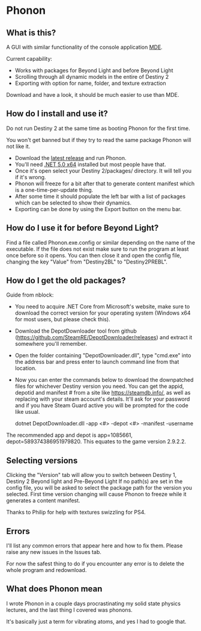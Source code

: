 # Phonon

## What is this?

A GUI with similar functionality of the console application [MDE](https://github.com/MontagueM/MontevenDynamicExtractor).

Current capability:

* Works with packages for Beyond Light and before Beyond Light
* Scrolling through all dynamic models in the entire of Destiny 2
* Exporting with option for name, folder, and texture extraction

Download and have a look, it should be much easier to use than MDE.

## How do I install and use it?

Do not run Destiny 2 at the same time as booting Phonon for the first time. 

You won't get banned but if they try to read the same package Phonon will not like it.

* Download the [latest release](https://github.com/MontagueM/Phonon/releases/latest/) and run Phonon. 
* You'll need [.NET 5.0 x64](https://dotnet.microsoft.com/en-us/download/dotnet/thank-you/runtime-desktop-5.0.12-windows-x64-installer) installed but most people have that.
* Once it's open select your Destiny 2/packages/ directory. It will tell you if it's wrong.
* Phonon will freeze for a bit after that to generate content manifest which is a one-time-per-update thing.
* After some time it should populate the left bar with a list of packages which can be selected to show their dynamics.
* Exporting can be done by using the Export button on the menu bar.

## How do I use it for before Beyond Light?

Find a file called Phonon.exe.config or similar depending on the name of the executable. If the file does not exist make sure to run the program at least once before so it opens. You can then close it and open the config file, changing the key "Value" from "Destiny2BL" to "Destiny2PREBL".

## How do I get the old packages?

Guide from nblock:

* You need to acquire .NET Core from Microsoft's website, make sure to download the correct version for your operating system (Windows x64 for most users, but please check this).
* Download the DepotDownloader tool from github (https://github.com/SteamRE/DepotDownloader/releases) and extract it somewhere you'll remember.
* Open the folder containing "DepotDownloader.dll", type "cmd.exe" into the address bar and press enter to launch command line from that location.
* Now you can enter the commands below to download the downpatched files for whichever Destiny version you need. You can get the appid, depotid and manifest # from a site like https://steamdb.info/, as well as replacing <username> with your steam account's details. It'll ask for your password and if you have Steam Guard active you will be prompted for the code like usual.

  dotnet DepotDownloader.dll -app <#> -depot <#> -manifest <id> -username <user>

 The recommended app and depot is app=1085661, depot=589374386951979820. This equates to the game version 2.9.2.2.

## Selecting versions
  Clicking the "Version" tab will allow you to switch between Destiny 1, Destiny 2 Beyond light and Pre-Beyond Light
  If no path(s) are set in the config file, you will be asked to select the package path for the version you selected.
  First time version changing will cause Phonon to freeze while it generates a content manifest. 

 

Thanks to Philip for help with textures swizzling for PS4.

## Errors

I'll list any common errors that appear here and how to fix them. Please raise any new issues in the Issues tab.

For now the safest thing to do if you encounter any error is to delete the whole program and redownload.

## What does Phonon mean

I wrote Phonon in a couple days procrastinating my solid state physics lectures, and the last thing I covered was phonons. 

It's basically just a term for vibrating atoms, and yes I had to google that.
